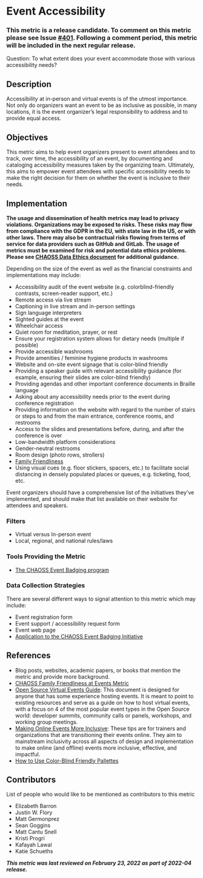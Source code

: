 # Event Accessibility

### This metric is a release candidate. To comment on this metric please see Issue [#401](https://github.com/chaoss/wg-dei/issues/401). Following a comment period, this metric will be included in the next regular release.

Question: To what extent does your event accommodate those with various accessibility needs?

## Description

Accessibility at in-person and virtual events is of the utmost importance. Not only do organizers want an event to be as inclusive as possible, in many locations, it is the event organizer’s legal responsibility to address and to provide equal access. 

## Objectives

This metric aims to help event organizers present to event attendees and to track, over time, the accessibility of an event, by documenting and cataloging accessibility measures taken by the organizing team. Ultimately, this aims to empower event attendees with specific accessibility needs to make the right decision for them on whether the event is inclusive to their needs.

## Implementation

__The usage and dissemination of health metrics may lead to privacy violations. Organizations may be exposed to risks. These risks may flow from compliance with the GDPR in the EU, with state law in the US, or with other laws. There may also be contractual risks flowing from terms of service for data providers such as GitHub and GitLab. The usage of metrics must be examined for risk and potential data ethics problems. Please see [CHAOSS Data Ethics document](https://github.com/chaoss/metrics/tree/main/resources) for additional guidance.__ 

Depending on the size of the event as well as the financial constraints and implementations may include:

- Accessibility audit of the event website (e.g. colorblind-friendly contrasts, screen-reader support, etc.)
- Remote access via live stream
- Captioning in live stream and in-person settings 
- Sign language interpreters
- Sighted guides at the event
- Wheelchair access
- Quiet room for meditation, prayer, or rest
- Ensure your registration system allows for dietary needs (multiple if possible)
- Provide accessible washrooms
- Provide amenities / feminine hygiene products in washrooms
- Website and on-site event signage that is color-blind friendly 
- Providing a speaker guide with relevant accessibility guidance (for example, ensuring their slides are color-blind friendly)
- Providing agendas and other important conference documents in Braille language
- Asking about any accessibility needs prior to the event during conference registration
- Providing information on the website with regard to the number of stairs or steps to and from the main entrance, conference rooms, and restrooms
- Access to the slides and presentations before, during, and after the conference is over
- Low-bandwidth platform considerations
- Gender-neutral restrooms
- Room design (photo rows, strollers)
- [Family Friendliness](https://chaoss.community/metric-family-friendliness/)
- Using visual cues (e.g. floor stickers, spacers, etc.) to facilitate social distancing in densely populated places or queues, e.g. ticketing, food, etc.

Event organizers should have a comprehensive list of the initiatives they’ve implemented, and should make that list available on their website for attendees and speakers.

### Filters 

- Virtual versus In-person event
- Local, regional, and national rules/laws

### Tools Providing the Metric
- [The CHAOSS Event Badging program](https://github.com/badging)

### Data Collection Strategies 
There are several different ways to signal attention to  this metric which may include:

- Event registration form
- Event support / accessibility request form
- Event web page
- [Application to the CHAOSS Event Badging Initiative](https://github.com/badging)

## References
- Blog posts, websites, academic papers, or books that mention the metric and provide more background.
- [CHAOSS Family Friendliness at Events Metric](https://chaoss.community/metric-family-friendliness/)
- [Open Source Virtual Events Guide](https://services.google.com/fh/files/blogs/open_source_virtual_events_guide.pdf): This document is designed for anyone that has some experience hosting events. It is meant to point to existing resources and serve as a guide on how to host virtual events, with a focus on 4 of the most popular event types in the Open Source world: developer summits, community calls or panels, workshops, and working group meetings.
- [Making Online Events More Inclusive](https://www.flipsnack.com/unitarcatalogue/making-online-events-more-inclusive.html): These tips are for trainers and organizations that are transitioning their events online. They aim to mainstream inclusivity across all aspects of design and implementation to make online (and offline) events more inclusive, effective, and impactful.
- [How to Use Color-Blind Friendly Pallettes](https://venngage.com/blog/color-blind-friendly-palette/)

## Contributors
List of people who would like to be mentioned as contributors to this metric 

- Elizabeth Barron
- Justin W. Flory
- Matt Germonprez 
- Sean Goggins
- Matt Cantu Snell
- Kristi Progri
- Kafayah Lawal
- Katie Schueths

***This metric was last reviewed on February 23, 2022 as part of 2022-04 release.***
